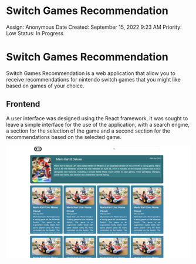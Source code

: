 # Switch Games Recommendation

Assign: Anonymous
Date Created: September 15, 2022 9:23 AM
Priority: Low
Status: In Progress

# Switch Games Recommendation

Switch Games Recommendation is a web application that allow you to receive recommendations for nintendo switch games that you might like based on games of your choice.

## Frontend

A user interface was designed using the React framework, it was sought to leave a simple interface for the use of the application, with a search engine, a section for the selection of the game and a second section for the recommendations based on the selected game.

![User Interface](./md_images/user-interface.png)